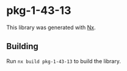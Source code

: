 # pkg-1-43-13

This library was generated with [Nx](https://nx.dev).

## Building

Run `nx build pkg-1-43-13` to build the library.
